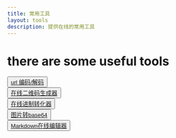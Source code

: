 ```yaml
---
title: 常用工具
layout: tools
description: 提供在线的常用工具
---
```


# there are some useful tools

<button><span> [url 编码/解码][0] </span></button>   
<button><span> [在线二维码生成器][0] </span></button>   
<button><span> [在线进制转化器][0] </span></button>   
<button><span> [图片转base64][0] </span></button>   
<button><span> [Markdown在线编辑器][0] </span></button>   

[0]: ./#
[1]: https://xchens.cn/
[2]: https://xchens.cn/
[3]: https://xchens.cn/
[4]: https://xchens.cn/
[5]: https://xchens.cn/
[6]: https://xchens.cn/
